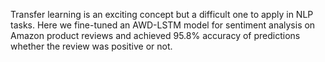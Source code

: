 Transfer learning is an exciting concept but a difficult one to apply in NLP tasks. Here we fine-tuned an AWD-LSTM model for sentiment analysis on Amazon product reviews and achieved 95.8% accuracy of predictions whether the review was positive or not.
